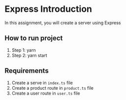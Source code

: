 # Express Introduction

In this assignment, you will create a server using Express

## How to run project

1. Step 1: yarn
2. Step 2: yarn start

## Requirements

1. Create a serve in `index.ts` file
2. Create a product route in `product.ts` file
3. Create a user route in `user.ts` file
